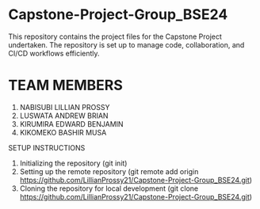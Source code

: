 # Capstone-Project-Group_BSE24
This repository contains the project files for the Capstone Project undertaken.
The repository is set up to manage code, collaboration, and CI/CD workflows efficiently.

# TEAM MEMBERS
1. NABISUBI LILLIAN PROSSY
2. LUSWATA ANDREW BRIAN
3. KIRUMIRA EDWARD BENJAMIN
4. KIKOMEKO BASHIR MUSA

SETUP INSTRUCTIONS
1.  Initializing the repository (git init)
2.  Setting up the remote repository (git remote add origin https://github.com/LillianProssy21/Capstone-Project-Group_BSE24.git)
3.  Cloning the repository for local development (git clone https://github.com/LillianProssy21/Capstone-Project-Group_BSE24.git)
